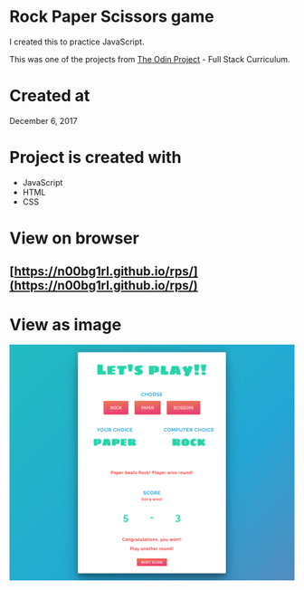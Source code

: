 # Rock Paper Scissors game

I created this to practice JavaScript.

This was one of the projects from [The Odin Project](https://www.theodinproject.com/home) - Full Stack Curriculum.

# Created at

December 6, 2017

# Project is created with

* JavaScript
* HTML
* CSS

# View on browser

## [https://n00bg1rl.github.io/rps/](https://n00bg1rl.github.io/rps/)

# View as image

![github](./assets/images/github.png)